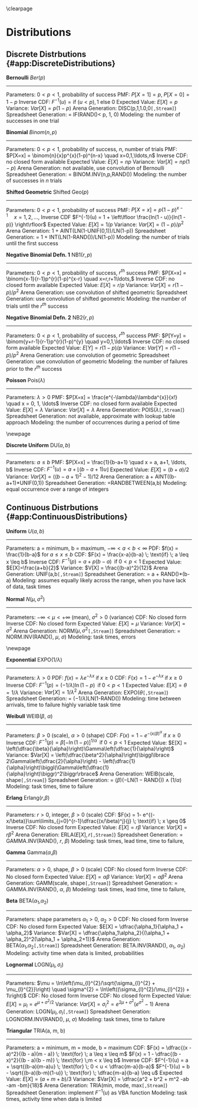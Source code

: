 \clearpage 
# Distributions 

## Discrete Distrbutions {#app:DiscreteDistributions}

  **Bernoulli**             $Ber(p)$
  ------------------------- --------------------------------------
  Parameters:               $0 < p < 1$, probability of success
  PMF:                      $P[X=1] = p, \; P[X=0] = 1-p$
  Inverse CDF:              $F^{-1}(u) = \text{if}\  (u < p), 1 \ \text{else} \ 0$
  Expected Value:           $E[X] = p$
  Variance:                 $Var[X] = p(1-p)$
  Arena Generation:         DISC(p,1,1.0,0`[,Stream]`)
  Spreadsheet Generation:   = IF(RAND()$<$ p, 1, 0)
  Modeling:                 the number of successes in one trial

  **Binomial**              $Binom(n,p)$
  ------------------------- --------------------------------------------------------------
  Parameters:               $0 < p < 1$, probability of success, $n$, number of trials
  PMF:                      $P[X=x] = \binom{n}{x}p^{x}(1-p)^{n-x} \quad x=0,1,\ldots,n$
  Inverse CDF:              no closed form available
  Expected Value:           $E[X] = np$
  Variance:                 $Var[X] = np(1-p)$
  Arena Generation:         not available, use convolution of Bernoulli
  Spreadsheet Generation:   = BINOM.INV(n,p,RAND())
  Modeling:                 the number of successes in $n$ trials

  **Shifted Geometric**     Shifted Geo($p$)
  ------------------------- ----------------------------------------------
  Parameters:               $0 < p < 1$, probability of success
  PMF:                      $P[X=x] = p(1-p)^{x-1} \quad x=1,2,\ldots,$
  Inverse CDF               $F^{-1}(u) = 1 + \left\lfloor \frac{ln(1 - u)}{ln(1 - p)} \right\rfloor$
  Expected Value:           $E[X] = 1/p$
  Variance:                 $Var[X] = (1-p)/p^2$
  Arena Generation:         1 + AINT(LN(1-UNIF(0,1))/LN(1-p))
  Spreadsheet Generation:   = $\text{1 + INT(LN(1-RAND())/LN(1-p))}$
  Modeling:                 the number of trials until the first success

  **Negative Binomial Defn. 1**   NB1($r,p$)
  ------------------------------- ------------------------------------------------------------------
  Parameters:                     $0 < p < 1$, probability of success, $r^{th}$ success
  PMF:                            $P[X=x] = \binom{x-1}{r-1}p^{r}(1-p)^{x-r} \quad x=r,r+1\ldots,$
  Inverse CDF:                    no closed form available
  Expected Value:                 $E[X] = r/p$
  Variance:                       $Var[X] = r(1-p)/p^2$
  Arena Generation:               use convolution of shifted geometric
  Spreadsheet Generation:         use convolution of shifted geometric
  Modeling:                       the number of trials until the $r^{th}$ success

  **Negative Binomial Defn. 2**   NB2($r,p$)
  ------------------------------- ----------------------------------------------------------------
  Parameters:                     $0 < p < 1$, probability of success, $r^{th}$ success
  PMF:                            $P[Y=y] = \binom{y+r-1}{r-1}p^{r}(1-p)^{y} \quad y=0,1,\ldots$
  Inverse CDF:                    no closed form available
  Expected Value:                 $E[Y] = r(1-p)/p$
  Variance:                       $Var[Y] = r(1-p)/p^2$
  Arena Generation:               use convolution of geometric
  Spreadsheet Generation:         use convolution of geometric
  Modeling:                       the number of failures prior to the $r^{th}$ success

  **Poisson**               Pois($\lambda$)
  ------------------------- ----------------------------------------------------------------------
  Parameters:               $\lambda > 0$
  PMF:                      $P[X=x] = \frac{e^{-\lambda}\lambda^{x}}{x!} \quad x = 0, 1, \ldots$
  Inverse CDF:              no closed form available
  Expected Value:           $E[X] = \lambda$
  Variance:                 $Var[X] = \lambda$
  Arena Generation:         POIS($\lambda$`[,Stream]`)
  Spreadsheet Generation:   not available, approximate with lookup table approach
  Modeling:                 the number of occurrences during a period of time

\newpage

  **Discrete Uniform**      DU($a, b$)
  ------------------------- --------------------------------------------------------
  Parameters:               $a \leq b$
  PMF:                      $P[X=x] = \frac{1}{b-a+1} \quad x = a, a+1, \ldots, b$
  Inverse CDF:              $F^{-1}(u) = a + \lfloor(b-a+1)u\rfloor$
  Expected Value:           $E[X] = (b+a)/2$
  Variance:                 $Var[X] = \left( \left( b-a+1\right)^2 -1 \right)/12$
  Arena Generation:         a + AINT((b-a+1)\*UNIF(0,1))
  Spreadsheet Generation:   =RANDBETWEEN(a,b)
  Modeling:                 equal occurrence over a range of integers

## Continuous Distrbutions {#app:ContinuousDistributions}

  **Uniform**               $U(a,b)$
  ------------------------- ----------------------------------------------------------
  Parameters:               a = minimum, b = maximum, $-\infty < a < b < \infty$
  PDF:                      $f(x) = \frac{1}{b-a}$ for $a \leq x \leq b$
  CDF:                      $F(x) = \frac{x-a}{b-a} \; \text{if} \; a \leq x \leq b$
  Inverse CDF:              $F^{-1}(p) = a + p(b-a) \; \; \text{if} \; 0 < p < 1$
  Expected Value:           $E[X]=\frac{a+b}{2}$
  Variance:                 $V[X] = \frac{(b-a)^2}{12}$
  Arena Generation:         UNIF(a,b`[,Stream]`)
  Spreadsheet Generation:   = a + RAND()\*(b-a)
  Modeling:                 assumes equally likely across the range,
                            when you have lack of data, task times

  **Normal**                $N(\mu,\sigma^2)$
  ------------------------- -------------------------------------------------------------
  Parameters:               $-\infty < \mu < +\infty$ (mean), $\sigma^2 > 0$ (variance)
  CDF:                      No closed form
  Inverse CDF:              No closed form
  Expected Value:           $E[X] = \mu$
  Variance:                 $Var[X] = \sigma^2$
  Arena Generation:         NORM($\mu,\sigma^2$`[,Stream]`)
  Spreadsheet Generation:   = NORM.INV(RAND(), $\mu$, $\sigma$)
  Modeling:                 task times, errors

\newpage

  **Exponential**           EXPO($1/\lambda$)
  ------------------------- -------------------------------------------------------------------------------
  Parameters:               $\lambda > 0$
  PDF:                      $f(x) = \lambda e^{-\lambda x} \; \text{if} \; x \geq 0$
  CDF:                      $F(x) =     1 - e^{-\lambda x} \; \text{if} \; x \geq 0$
  Inverse CDF:              $F^{-1}(p) = (-1/\lambda)\ln \left(1-p \right)  \; \; \text{if} \; 0 < p < 1$
  Expected Value:           $E[X] = \theta = 1/\lambda$
  Variance:                 $Var[X] = 1/\lambda^2$
  Arena Generation:         EXPO($\theta$`[,Stream]`)
  Spreadsheet Generation:   = $(-1/\lambda)$LN(1-RAND())
  Modeling:                 time between arrivals, time to failure
                            highly variable task time

  **Weibull**               WEIB($\beta$, $\alpha$)
  ------------------------- ------------------------------------------------------------------------------------------------------------------------------------------------------------------------------------------------------
  Parameters:               $\beta > 0$ (scale), $\alpha > 0$ (shape)
  CDF:                      $F(x) = 1- e^{-(x/\beta)^\alpha} \; \text{if} \; x \geq 0$
  Inverse CDF:              $F^{-1}(p) = \beta\left[ -\ln (1-p)\right]^{1/\alpha}  \; \; \text{if} \; 0 < p < 1$
  Expected Value:           $E[X] = \left(\dfrac{\beta}{\alpha}\right)\Gamma\left(\dfrac{1}{\alpha}\right)$
  Variance:                 $Var[X] = \left(\dfrac{\beta^2}{\alpha}\right)\biggl\lbrace 2\Gamma\left(\dfrac{2}{\alpha}\right) - \left(\dfrac{1}{\alpha}\right)\biggl(\Gamma\left(\dfrac{1}{\alpha}\right)\biggr)^2\biggr\rbrace$
  Arena Generation:         WEIB(scale, shape`[,Stream]`)
  Spreadsheet Generation:   = $(\beta)(-\text{LN}(1-\text{RAND}())\wedge(1/\alpha)$
  Modeling:                 task times, time to failure

  **Erlang**                Erlang($r$,$\beta$)
  ------------------------- --------------------------------------------------------------------------------------------------
  Parameters:               $r > 0$, integer, $\beta > 0$ (scale)
  CDF:                      $F(x) = 1- e^{(-x/\beta)}\sum\limits_{j=0}^{r-1}\dfrac{(x/\beta)^j}{j} \; \text{if} \; x \geq 0$
  Inverse CDF:              No closed form
  Expected Value:           $E[X] = r\beta$
  Variance:                 $Var[X] = r\beta^2$
  Arena Generation:         ERLA($E[X], r$`[,Stream]`)
  Spreadsheet Generation:   = GAMMA.INV(RAND(), $r$, $\beta$)
  Modeling:                 task times, lead time, time to failure,

  **Gamma**                 Gamma($\alpha$,$\beta$)
  ------------------------- ------------------------------------------
  Parameters:               $\alpha > 0$, shape, $\beta > 0$ (scale)
  CDF:                      No closed form
  Inverse CDF:              No closed form
  Expected Value:           $E[X] = \alpha \beta$
  Variance:                 $Var[X] = \alpha \beta^2$
  Arena Generation:         GAMM(scale, shape`[,Stream]`)
  Spreadsheet Generation:   = GAMMA.INV(RAND(), $\alpha$, $\beta$)
  Modeling:                 task times, lead time, time to failure,

  **Beta**                  BETA($\alpha_1$,$\alpha_2$)
  ------------------------- -------------------------------------------------------------------------------------
  Parameters:               shape parameters $\alpha_1 >0$, $\alpha_2 >0$
  CDF:                      No closed form
  Inverse CDF:              No closed form
  Expected Value:           $E[X] = \dfrac{\alpha_1}{\alpha_1 + \alpha_2}$
  Variance:                 $Var[X] = \dfrac{\alpha_1\alpha_2}{(\alpha_1 + \alpha_2)^2(\alpha_1 + \alpha_2+1)}$
  Arena Generation:         BETA($\alpha_1$,$\alpha_2$`[,Stream]`)
  Spreadsheet Generation:   BETA.INV(RAND(), $\alpha_1$, $\alpha_2$)
  Modeling:                 activity time when data is limited, probabilities

  **Lognormal**             LOGN$\left(\mu_l,\sigma_l\right)$
  ------------------------- ---------------------------------------------------------------------------------------------------------------------------------------------
  Parameters:               $\mu = \ln\left(\mu_{l}^{2}/\sqrt{\sigma_{l}^{2} + \mu_{l}^{2}}\right) \quad \sigma^{2} = \ln\left((\sigma_{l}^{2}/\mu_{l}^{2}) + 1\right)$
  CDF:                      No closed form
  Inverse CDF:              No closed form
  Expected Value:           $E[X] = \mu_l = e^{\mu + \sigma^{2}/2}$
  Variance:                 $Var[X] = \sigma_{l}^{2}  = e^{2\mu + \sigma^{2}}\left(e^{\sigma^{2}} - 1\right)$
  Arena Generation:         LOGN($\mu_l,\sigma_l$`[,Stream]`)
  Spreadsheet Generation:   LOGNORM.INV(RAND(), $\mu$, $\sigma$)
  Modeling:                 task times, time to failure

  **Triangular**            TRIA(a, m, b)
  ------------------------- -----------------------------------------------------------------------------------
  Parameters:               a = minimum, m = mode, b = maximum
  CDF:                      $F(x) =  \dfrac{(x - a)^2}{(b - a)(m - a)} \; \text{for} \; a \leq x \leq m$
                            $F(x) = 1 - \dfrac{(b - x)^2}{(b - a)(b - m)} \; \text{for} \;m < x \leq b$
  Inverse CDF:              $F^{-1}(u) = a + \sqrt{(b-a)(m-a)u} \; \text{for} \;  0 < u < \dfrac{m-a}{b-a}$
                            $F^{-1}(u) = b - \sqrt{(b-a)(b-m)(1-u)} \; \text{for} \; \dfrac{m-a}{b-a} \leq u$
  Expected Value:           $E[X] = (a+m+b)/3$
  Variance:                 $Var[X] = \dfrac{a^2 + b^2 + m^2 -ab -am -bm}{18}$
  Arena Generation:         TRIA(min, mode, max`[,Stream]`)
  Spreadsheet Generation:   implement $F^{-1}(u)$ as VBA function
  Modeling:                 task times, activity time when data is limited





